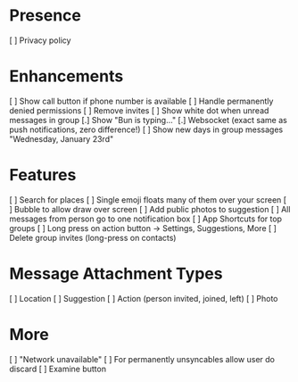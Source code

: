 # Presence

 [ ] Privacy policy

# Enhancements

 [ ] Show call button if phone number is available
 [ ] Handle permanently denied permissions
 [ ] Remove invites
 [ ] Show white dot when unread messages in group
 [.] Show "Bun is typing..."
 [.] Websocket (exact same as push notifications, zero difference!)
 [ ] Show new days in group messages "Wednesday, January 23rd"

# Features

 [ ] Search for places
 [ ] Single emoji floats many of them over your screen
    [ ] Bubble to allow draw over screen
 [ ] Add public photos to suggestion
 [ ] All messages from person go to one notification box
 [ ] App Shortcuts for top groups
 [ ] Long press on action button -> Settings, Suggestions, More
 [ ] Delete group invites (long-press on contacts)

# Message Attachment Types

 [ ] Location
 [ ] Suggestion
 [ ] Action (person invited, joined, left)
 [ ] Photo
 
# More

[ ] "Network unavailable"
[ ] For permanently unsyncables allow user do discard
    [ ] Examine button